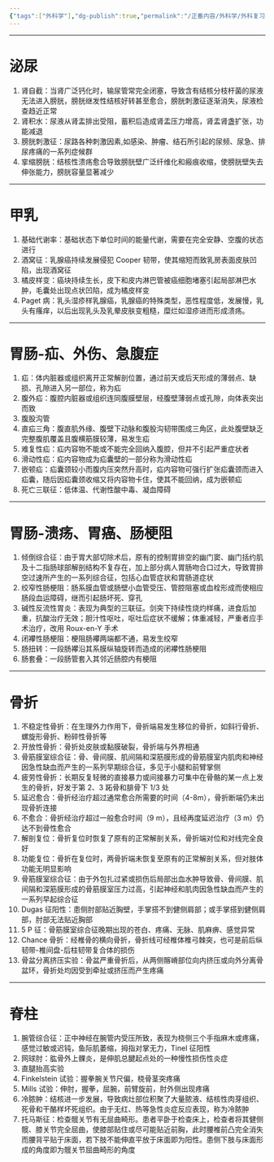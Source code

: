 ```yaml
---
{"tags":["外科学"],"dg-publish":true,"permalink":"/正番内容/外科学/外科复习/名词解释/","dgPassFrontmatter":true}
---
```


---
# 泌尿
1. 肾自截：当肾广泛钙化时，输尿管常完全闭塞，导致含有结核分枝杆菌的尿液无法进入膀胱，膀胱继发性结核好转甚至愈合，膀胱刺激征逐渐消失，尿液检查趋近正常
2. 肾积水：尿液从肾盂排出受阻，蓄积后造成肾盂压力增高，肾盂肾盏扩张，功能减退
3. 膀胱刺激征：尿路各种刺激因素,如感染、肿瘤、结石所引起的尿频、尿急、排尿疼痛的一系列症候群
4. 挛缩膀胱：结核性溃疡愈合导致膀胱壁广泛纤维化和瘢痕收缩，使膀胱壁失去伸张能力，膀胱容量显著减少
---
# 甲乳
1. 基础代谢率：基础状态下单位时间的能量代谢，需要在完全安静、空腹的状态进行
2. 酒窝征：乳腺癌持续发展侵犯 Cooper 韧带，使其缩短而致乳房表面皮肤凹陷，出现酒窝征
3. 橘皮样变：癌块持续生长，皮下和皮内淋巴管被癌细胞堵塞引起局部淋巴水肿，毛囊处出现点状凹陷，成为橘皮样变
4. Paget 病：乳头湿疹样乳腺癌，乳腺癌的特殊类型，恶性程度低，发展慢，乳头有瘙痒，以后出现乳头及乳晕皮肤变粗糙，糜烂如湿疹进而形成溃疡。
---
# 胃肠-疝、外伤、急腹症
1. 疝：体内脏器或组织离开正常解剖位置，通过前天或后天形成的薄弱点、缺损、孔隙进入另一部位，称为疝
2. 腹外疝：腹腔内脏器或组织连同腹膜壁层，经腹壁薄弱点或孔隙，向体表突出而致
3. 腹股沟管
4. 直疝三角：腹直肌外缘、腹壁下动脉和腹股沟韧带围成三角区，此处腹壁缺乏完整腹肌覆盖且腹横筋膜较薄，易发生疝
5. 难复性疝：疝内容物不能或不能完全回纳入腹腔，但并不引起严重症状者
6. 滑动性疝：疝内容物成为疝囊壁的一部分称为滑动性疝
7. 嵌顿疝：疝囊颈较小而腹内压突然升高时，疝内容物可强行扩张疝囊颈而进入疝囊，随后因疝囊颈收缩又将内容物卡住，使其不能回纳，成为嵌顿疝
8. 死亡三联征：低体温、代谢性酸中毒、凝血障碍
---
# 胃肠-溃疡、胃癌、肠梗阻
1. 倾倒综合征：由于胃大部切除术后，原有的控制胃排空的幽门窦、幽门括约肌及十二指肠球部解剖结构不复存在，加上部分病人胃肠吻合口过大，导致胃排空过速所产生的一系列综合征，包括心血管症状和胃肠道症状
2. 绞窄性肠梗阻：肠系膜血管或肠壁小血管受压、管腔阻塞或血栓形成而使相应肠段血运障碍，继而引起肠坏死、穿孔
3. 碱性反流性胃炎：表现为典型的三联征。剑突下持续性烧灼样痛，进食后加重，抗酸治疗无效；胆汁性呕吐，呕吐后症状不缓解；体重减轻，严重者应手术治疗，改用 Roux-en-Y 手术
4. 闭襻性肠梗阻：梗阻肠襻两端都不通，易发生绞窄
5. 肠扭转：一段肠襻沿其系膜纵轴旋转而造成的闭襻性肠梗阻
6. 肠套叠：一段肠管套入其邻近肠腔内有梗阻
---
# 骨折
1. 不稳定性骨折：在生理外力作用下，骨折端易发生移位的骨折，如斜行骨折、螺旋形骨折、粉碎性骨折等
2. 开放性骨折：骨折处皮肤或黏膜破裂，骨折端与外界相通
3. 骨筋膜室综合征：骨、骨间膜、肌间隔和深筋膜形成的骨筋膜室内肌肉和神经因急性缺血而产生的一系列早期综合征，多见于小腿和前臂掌侧
4. 疲劳性骨折：长期反复轻微的直接暴力或间接暴力可集中在骨骼的某一点上发生的骨折，好发于第 2、3 跖骨和腓骨下 1/3 处
5. 延迟愈合：骨折经治疗超过通常愈合所需要的时间（4-8m），骨折断端仍未出现骨折连接
6. 不愈合：骨折经治疗超过一般愈合时间（9 m），且经再度延迟治疗（3 m）仍达不到骨性愈合
7. 解剖复位：骨折复位时恢复了原有的正常解剖关系，骨折端对位和对线完全良好
8. 功能复位：骨折在复位时，两骨折端未恢复至原有的正常解剖关系，但对肢体功能无明显影响
9. 骨筋膜室综合征：由于外包扎过紧或损伤后局部出血水肿导致骨、骨间膜、肌间隔和深筋膜形成的骨筋膜室压力过高，引起神经和肌肉因急性缺血而产生的一系列早起综合征
10. Dugas 征阳性：患侧肘部贴近胸壁，手掌搭不到健侧肩部；或手掌搭到健侧肩部，肘部无法贴近胸部
11. 5 P 征：骨筋膜室综合征晚期出现的苍白、疼痛、无脉、肌麻痹、感觉异常
12. Chance 骨折：经椎骨的横向骨折，骨折线可经椎体椎弓棘突，也可是前后纵韧带-椎间盘-后柱韧带复合体的损伤
13. 骨盆分离挤压实验：骨盆严重骨折后，从两侧髂嵴部位向内挤压或向外分离骨盆环，骨折处均因受到牵扯或挤压而产生疼痛
---
# 脊柱
1. 腕管综合征：正中神经在腕管内受压所致，表现为桡侧三个手指麻木或疼痛，感觉过敏或迟钝，鱼际肌萎缩，拇指对掌无力，Tinel 征阳性
2. 网球肘：肱骨外上髁炎，是伸肌总腱起点处的一种慢性损伤性炎症
3. 直腿抬高实验
4. Finkelstein 试验：握拳腕关节尺偏，桡骨茎突疼痛
5. Mills 试验：伸肘，握拳，屈腕，前臂旋前，肘外侧出现疼痛
6. 冷脓肿：结核进一步发展，导致病灶部位积聚了大量脓液、结核性肉芽组织、死骨和干酪样坏死组织。由于无红、热等急性炎症反应表现，称为冷脓肿
7. 托马斯征：检查髋关节有无屈曲畸形。患者平卧于检查床上，检查者将其健侧髋、膝关节完全屈曲，使膝部贴住或尽可能贴近前胸，此时腰椎前凸完全消失而腰背平贴于床面，若下肢不能伸直平放于床面即为阳性。患侧下肢与床面形成的角度即为髋关节屈曲畸形的角度